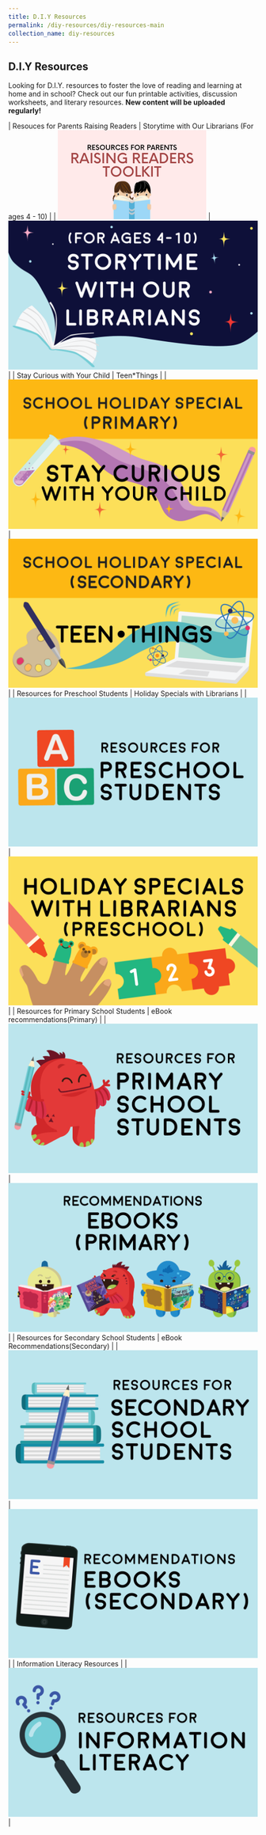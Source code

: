 ```yaml
---
title: D.I.Y Resources
permalink: /diy-resources/diy-resources-main
collection_name: diy-resources
---
```


<!--
    Note: Icon for "resources for parents and raising readers" has no link
-->

## **D.I.Y Resources**

Looking for D.I.Y. resources to foster the love of reading and learning at home and in school? Check out our fun printable activities, discussion worksheets, and literary resources. **New content will be uploaded regularly!**

| Resouces for Parents Raising Readers | Storytime with Our Librarians (For ages 4 - 10) |
| ![raising readers toolkit image](/images/diyresources/RAISING-READERS-TOOLKIT-BUTTON.png) | [![Story time image](/images/diyresources/dR_storytime.png)](/diy-resources/storytime-with-our-librarians) |
| Stay Curious with Your Child | Teen*Things |
| [![Stay curious image](/images/diyresources/dR-Holiday-Primary.png)](/diy-resources/primary/stay-curious-with-your-child) | [![Teen things image](/images/diyresources/dR-Holiday-Secondary-amended.png)](/diy-resources/secondary/teen-things) |
| Resources for Preschool Students | Holiday Specials with Librarians |
| [![Preschool resources image](/images/diyresources/dR_preschool.png)](/diy-resources/preschool/preschool-main) | [![Holiday specials image](/images/diyresources/dR-Holiday-Preschool.png)](/diy-resources/preschool/preschool-holiday-special) |
| Resources for Primary School Students | eBook recommendations(Primary) |
| [![Primary resources image](/images/diyresources/dR_primary-school-resources.png)](/diy-resources/primary) | [![Primary ebook recommendations image](/images/diyresources/dR_primary-ebooks.png)](/ebooks/primary/) |
| Resources for Secondary School Students | eBook Recommendations(Secondary) |
| [![Secondary resources image](/images/diyresources/dR_secondary-school-resources.png)](/diy-resources/secondary/secondary-main) | [![Secondary ebook recommendations image](/images/diyresources/dR_secondary-ebooks.png)](/ebooks/secondary/) |
| Information Literacy Resources |
| [![Literacy resources image](/images/diyresources/dR_info-lit-resources.png)](../services/other-services/sure) |
